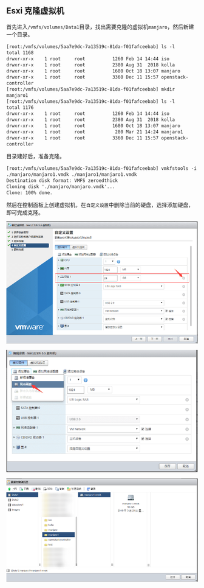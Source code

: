 ## Esxi 克隆虚拟机

首先进入`/vmfs/volumes/Data1`目录，找出需要克隆的虚拟机`manjaro`，然后新建一个目录。

```shell
[root:/vmfs/volumes/5aa7e9dc-7a13519c-81da-f01fafceebab] ls -l
total 1168
drwxr-xr-x    1 root     root          1260 Feb 14 14:44 iso
drwxr-xr-x    1 root     root          2380 Aug 31  2018 kolla
drwxr-xr-x    1 root     root          1680 Oct 18 13:07 manjaro
drwxr-xr-x    1 root     root          3360 Dec 11 15:57 openstack-controller
[root:/vmfs/volumes/5aa7e9dc-7a13519c-81da-f01fafceebab] mkdir manjaro1
[root:/vmfs/volumes/5aa7e9dc-7a13519c-81da-f01fafceebab] ls -l
total 1176
drwxr-xr-x    1 root     root          1260 Feb 14 14:44 iso
drwxr-xr-x    1 root     root          2380 Aug 31  2018 kolla
drwxr-xr-x    1 root     root          1680 Oct 18 13:07 manjaro
drwxr-xr-x    1 root     root           280 Mar 21 14:24 manjaro1
drwxr-xr-x    1 root     root          3360 Dec 11 15:57 openstack-controller
```

目录建好后，准备克隆。

```shell
[root:/vmfs/volumes/5aa7e9dc-7a13519c-81da-f01fafceebab] vmkfstools -i ./manjaro/manjaro1.vmdk ./manjaro1/manjaro1.vmdk
Destination disk format: VMFS zeroedthick
Cloning disk './manjaro/manjaro.vmdk'...
Clone: 100% done.
```

然后在控制面板上创建虚拟机，在`自定义设置`中删除当前的硬盘，选择添加硬盘，即可完成克隆。

![esxi_del_hard](../../../image/esxi_del_hard.png)

![esxi_add_hard_1](../../../image/esxi_add_hard_1.png)

![esxi_add_hard_2](../../../image/esxi_add_hard_2.png)